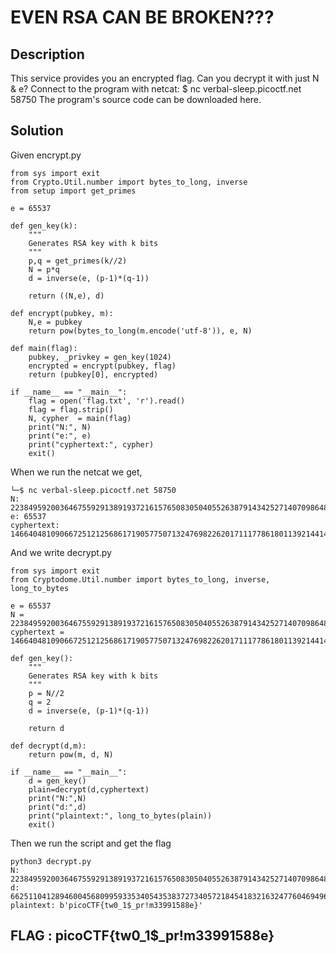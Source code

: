 # EVEN RSA CAN BE BROKEN???

## Description
This service provides you an encrypted flag. Can you decrypt it with just N & e? Connect to the program with netcat: $ nc verbal-sleep.picoctf.net 58750 The program's source code can be downloaded here.

## Solution

Given encrypt.py

```
from sys import exit
from Crypto.Util.number import bytes_to_long, inverse
from setup import get_primes

e = 65537

def gen_key(k):
    """
    Generates RSA key with k bits
    """
    p,q = get_primes(k//2)
    N = p*q
    d = inverse(e, (p-1)*(q-1))

    return ((N,e), d)

def encrypt(pubkey, m):
    N,e = pubkey
    return pow(bytes_to_long(m.encode('utf-8')), e, N)

def main(flag):
    pubkey, _privkey = gen_key(1024)
    encrypted = encrypt(pubkey, flag) 
    return (pubkey[0], encrypted)

if __name__ == "__main__":
    flag = open('flag.txt', 'r').read()
    flag = flag.strip()
    N, cypher  = main(flag)
    print("N:", N)
    print("e:", e)
    print("cyphertext:", cypher)
    exit()

```
When we run the netcat we get,
```
└─$ nc verbal-sleep.picoctf.net 58750
N: 22384959200364675592913891937216157650830504055263879143425271407098648714070871109140601047481750249140508151291703736760463252125331660031722871863984846
e: 65537
cyphertext: 1466404810906672512125686171905775071324769822620171117786180113921441456887406728263850250871737623514664581597389042447340378509016668421806725361089479
```
And we write decrypt.py

```
from sys import exit
from Cryptodome.Util.number import bytes_to_long, inverse, long_to_bytes

e = 65537
N = 22384959200364675592913891937216157650830504055263879143425271407098648714070871109140601047481750249140508151291703736760463252125331660031722871863984846
cyphertext = 1466404810906672512125686171905775071324769822620171117786180113921441456887406728263850250871737623514664581597389042447340378509016668421806725361089479

def gen_key():
    """
    Generates RSA key with k bits
    """
    p = N//2
    q = 2
    d = inverse(e, (p-1)*(q-1))

    return d

def decrypt(d,m):
	return pow(m, d, N)

if __name__ == "__main__":
	d = gen_key()
	plain=decrypt(d,cyphertext)
	print("N:",N)
	print("d:",d)
	print("plaintext:", long_to_bytes(plain))
	exit()
```

Then we run the script and get the flag

```
python3 decrypt.py
N: 22384959200364675592913891937216157650830504055263879143425271407098648714070871109140601047481750249140508151291703736760463252125331660031722871863984846
d: 6625110412894600456809959335340543538372734057218454183216324776046949658703871881051095842310141884850601436692700787800392533528373217324645813572635031
plaintext: b'picoCTF{tw0_1$_pr!m33991588e}'
```

## FLAG : picoCTF{tw0_1$_pr!m33991588e}

